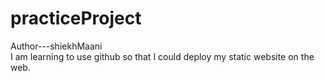 # practiceProject
Author---shiekhMaani <br>
I am learning to use github so that I could deploy my static website on the web. 
